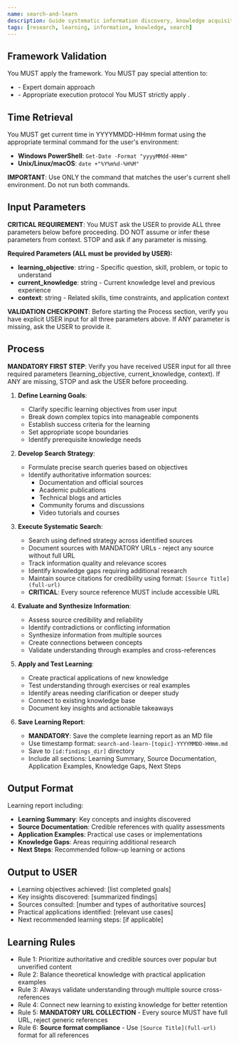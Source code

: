 ```yaml
---
name: search-and-learn
description: Guide systematic information discovery, knowledge acquisition, and practical application
tags: [research, learning, information, knowledge, search]
---
```



## Framework Validation
You MUST apply the <olaf-work-instructions> framework.
You MUST pay special attention to:
- <olaf-general-role-and-behavior> - Expert domain approach
- <olaf-interaction-protocols> - Appropriate execution protocol
You MUST strictly apply <olaf-framework-validation>.

## Time Retrieval

You MUST get current time in YYYYMMDD-HHmm format using the appropriate terminal command for the user's environment:

- **Windows PowerShell**: `Get-Date -Format "yyyyMMdd-HHmm"`
- **Unix/Linux/macOS**: `date +"%Y%m%d-%H%M"`

**IMPORTANT**: Use ONLY the command that matches the user's current shell environment. Do not run both commands.

## Input Parameters

**CRITICAL REQUIREMENT**: You MUST ask the USER to provide ALL three parameters below before proceeding. DO NOT assume or infer these parameters from context. STOP and ask if any parameter is missing.

**Required Parameters (ALL must be provided by USER):**

- **learning_objective**: string - Specific question, skill, problem, or topic to understand
- **current_knowledge**: string - Current knowledge level and previous experience
- **context**: string - Related skills, time constraints, and application context

**VALIDATION CHECKPOINT**: Before starting the Process section, verify you have explicit USER input for all three parameters above. If ANY parameter is missing, ask the USER to provide it.

## Process

**MANDATORY FIRST STEP**: Verify you have received USER input for all three required parameters (learning_objective, current_knowledge, context). If ANY are missing, STOP and ask the USER before proceeding.

1. **Define Learning Goals**:
   - Clarify specific learning objectives from user input
   - Break down complex topics into manageable components
   - Establish success criteria for the learning
   - Set appropriate scope boundaries
   - Identify prerequisite knowledge needs

2. **Develop Search Strategy**:
   - Formulate precise search queries based on objectives
   - Identify authoritative information sources:
     - Documentation and official sources
     - Academic publications  
     - Technical blogs and articles
     - Community forums and discussions
     - Video tutorials and courses

3. **Execute Systematic Search**:
   - Search using defined strategy across identified sources
   - Document sources with MANDATORY URLs - reject any source without full URL
   - Track information quality and relevance scores
   - Identify knowledge gaps requiring additional research
   - Maintain source citations for credibility using format: `[Source Title](full-url)`
   - **CRITICAL**: Every source reference MUST include accessible URL

4. **Evaluate and Synthesize Information**:
   - Assess source credibility and reliability
   - Identify contradictions or conflicting information
   - Synthesize information from multiple sources
   - Create connections between concepts
   - Validate understanding through examples and cross-references

5. **Apply and Test Learning**:
   - Create practical applications of new knowledge
   - Test understanding through exercises or real examples
   - Identify areas needing clarification or deeper study
   - Connect to existing knowledge base
   - Document key insights and actionable takeaways

6. **Save Learning Report**:
   - **MANDATORY**: Save the complete learning report as an MD file
   - Use timestamp format: `search-and-learn-[topic]-YYYYMMDD-HHmm.md`
   - Save to `[id:findings_dir]` directory
   - Include all sections: Learning Summary, Source Documentation, Application Examples, Knowledge Gaps, Next Steps

## Output Format

Learning report including:

- **Learning Summary**: Key concepts and insights discovered
- **Source Documentation**: Credible references with quality assessments
- **Application Examples**: Practical use cases or implementations
- **Knowledge Gaps**: Areas requiring additional research
- **Next Steps**: Recommended follow-up learning or actions

## Output to USER

- Learning objectives achieved: [list completed goals]
- Key insights discovered: [summarized findings]
- Sources consulted: [number and types of authoritative sources]
- Practical applications identified: [relevant use cases]
- Next recommended learning steps: [if applicable]

## Learning Rules

- Rule 1: Prioritize authoritative and credible sources over popular but unverified content
- Rule 2: Balance theoretical knowledge with practical application examples
- Rule 3: Always validate understanding through multiple source cross-references
- Rule 4: Connect new learning to existing knowledge for better retention
- Rule 5: **MANDATORY URL COLLECTION** - Every source MUST have full URL, reject generic references
- Rule 6: **Source format compliance** - Use `[Source Title](full-url)` format for all references
